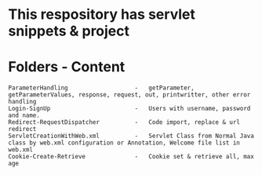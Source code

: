 # This respository has servlet snippets & project

# Folders                               -                 Content
    ParameterHandling                   -   getParameter, getParameterValues, response, request, out, printwritter, other error handling
    Login-SignUp                        -   Users with username, password and name.
    Redirect-RequestDispatcher          -   Code import, replace & url redirect
    ServletCreationWithWeb.xml          -   Servlet Class from Normal Java class by web.xml configuration or Annotation, Welcome file list in web.xml
    Cookie-Create-Retrieve              -   Cookie set & retrieve all, max age